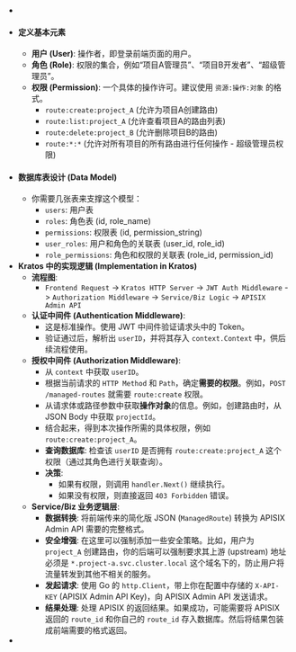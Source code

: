 -
- #### 定义基本元素
	- **用户 (User)**: 操作者，即登录前端页面的用户。
	- **角色 (Role)**: 权限的集合，例如“项目A管理员”、“项目B开发者”、“超级管理员”。
	- **权限 (Permission)**: 一个具体的操作许可。建议使用 `资源:操作:对象` 的格式。
		- `route:create:project_A` (允许为项目A创建路由)
		- `route:list:project_A` (允许查看项目A的路由列表)
		- `route:delete:project_B` (允许删除项目B的路由)
		- `route:*:*` (允许对所有项目的所有路由进行任何操作 - 超级管理员权限)
- #### 数据库表设计 (Data Model)
	- 你需要几张表来支撑这个模型：
		- `users`: 用户表
		- `roles`: 角色表 (id, role_name)
		- `permissions`: 权限表 (id, permission_string)
		- `user_roles`: 用户和角色的关联表 (user_id, role_id)
		- `role_permissions`: 角色和权限的关联表 (role_id, permission_id)
- **Kratos 中的实现逻辑 (Implementation in Kratos)**
	- **流程图**:
		- `Frontend Request` -> `Kratos HTTP Server` -> `JWT Auth Middleware` -> `Authorization Middleware` -> `Service/Biz Logic` -> `APISIX Admin API`
	- **认证中间件 (Authentication Middleware)**:
		- 这是标准操作。使用 JWT 中间件验证请求头中的 Token。
		- 验证通过后，解析出 `userID`，并将其存入 `context.Context` 中，供后续流程使用。
	- **授权中间件 (Authorization Middleware)**:
		- 从 `context` 中获取 `userID`。
		- 根据当前请求的 `HTTP Method` 和 `Path`，确定**需要的权限**。例如，`POST /managed-routes` 就需要 `route:create` 权限。
		- 从请求体或路径参数中获取**操作对象**的信息。例如，创建路由时，从 JSON Body 中获取 `projectId`。
		- 结合起来，得到本次操作所需的具体权限，例如 `route:create:project_A`。
		- **查询数据库**: 检查该 `userID` 是否拥有 `route:create:project_A` 这个权限（通过其角色进行关联查询）。
		- **决策**:
			- 如果有权限，则调用 `handler.Next()` 继续执行。
			- 如果没有权限，则直接返回 `403 Forbidden` 错误。
	- **Service/Biz 业务逻辑层**:
		- **数据转换**: 将前端传来的简化版 JSON (`ManagedRoute`) 转换为 APISIX Admin API 需要的完整格式。
		- **安全增强**: 在这里可以强制添加一些安全策略。比如，用户为 `project_A` 创建路由，你的后端可以强制要求其上游 (upstream) 地址必须是 `*.project-a.svc.cluster.local` 这个域名下的，防止用户将流量转发到其他不相关的服务。
		- **发起请求**: 使用 Go 的 `http.Client`，带上你在配置中存储的 `X-API-KEY` (APISIX Admin API Key)，向 APISIX Admin API 发送请求。
		- **结果处理**: 处理 APISIX 的返回结果。如果成功，可能需要将 APISIX 返回的 `route_id` 和你自己的 `route_id` 存入数据库。然后将结果包装成前端需要的格式返回。
-